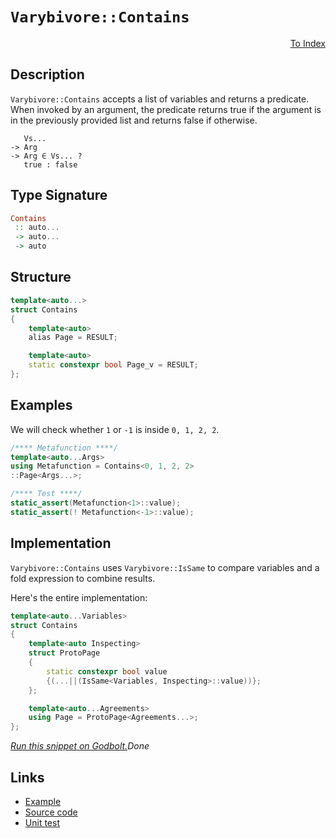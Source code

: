 <!-- Copyright 2024 Feng Mofan
SPDX-License-Identifier: Apache-2.0 -->

# `Varybivore::Contains`

<p style='text-align: right;'><a href="../../../facilities/metafunctions.md#varybivore-contains">To Index</a></p>

## Description

`Varybivore::Contains` accepts a list of variables and returns a predicate.
When invoked by an argument, the predicate returns true if the argument is in the previously provided list and returns false if otherwise.

<pre><code>   Vs...
-> Arg
-> Arg &in; Vs... ?
   true : false</code></pre>

## Type Signature

```Haskell
Contains
 :: auto...
 -> auto...
 -> auto
```

## Structure

```C++
template<auto...>
struct Contains
{
    template<auto>
    alias Page = RESULT;

    template<auto>
    static constexpr bool Page_v = RESULT;
};
```

## Examples

We will check whether `1` or `-1`  is inside `0, 1, 2, 2`.

```C++
/**** Metafunction ****/
template<auto...Args>
using Metafunction = Contains<0, 1, 2, 2>
::Page<Args...>;

/**** Test ****/
static_assert(Metafunction<1>::value);
static_assert(! Metafunction<-1>::value);
```

## Implementation

`Varybivore::Contains` uses `Varybivore::IsSame` to compare variables and a fold expression to combine results.

Here's the entire implementation:

```C++
template<auto...Variables>
struct Contains
{
    template<auto Inspecting>
    struct ProtoPage
    {   
        static constexpr bool value 
        {(...||(IsSame<Variables, Inspecting>::value))};
    };

    template<auto...Agreements>
    using Page = ProtoPage<Agreements...>;
};
```

[*Run this snippet on Godbolt.*](https://godbolt.org/#z:OYLghAFBqd5QCxAYwPYBMCmBRdBLAF1QCcAaPECAMzwBtMA7AQwFtMQByARg9KtQYEAysib0QXACx8BBAKoBnTAAUAHpwAMvAFYTStJg1DIApACYAQuYukl9ZATwDKjdAGFUtAK4sGISWakrgAyeAyYAHI%2BAEaYxCAArFykAA6oCoRODB7evv6BaRmOAqHhUSyx8Um2mPbFDEIETMQEOT5%2BATV1WY3NBKWRMXGJyQpNLW15nWN9A%2BWVIwCUtqhexMjsHAD0AFR7%2BweHRztbJhoAgrv7ANQAIpgprozIeJgK1wenF1fHv4df5zOlwO1yEnkIzQAngBJBRCViYD77AEETAsFIGVEmADMbiYXiIpGu%2BKIOOwQLGxC8DlB4PGMLhCKBJgA7BZrjNHMhrmgGGNMKoUsRrtFUJ5rgA3MReRGsixUMRKVm3HHs5Wq5kXVHozGYHF4gmoa4ANWaeCY0XoZIpBCpNLBtAhxAZ8LY%2BtNxHNlswRI9Xqt2PJFzlHKaXJ5An5guFovFUu8srZtpl6uxapZKrTmuBN1hrsRnyB2oxTCxuJJRoAKs1gJgCESKwA6Zt%2Bi30BTWi6U6kEa55pnBtlA64j0OlvDc3lRoUisW0SXSvUXUfXOUQZuN8wANm3DqdLqZuNb3oUROrxFrBDJIBA8Zli1TVkHmafgO%2Bfw//yBPx2fZ1aMYMMsiRPYAR/T8/gBIs0RLMsDSIDdj3bTtzm7GkPEEJgwg7QdXxXYtdX1Cs%2Bz5R4HDCYAUJXNDe2UYhUCIZQmFrYdRxDEdWJXEdOQnCM%2BVRaNZzjRdV2XLiOLZddm1ZNwZIgfs3SPM02zeIloVIzByKMa9b0XRYHwzDUxIkl9s3wmDCPLQ0N3OYBiEwADBA7QNOOuLwMiMa4mNrVdsVuLz6MY5i9VxWz7McggFA3a0s2fIy3xzCDkW/EFsFUVgMQLZL3yS7KEp/a4AFk6yYKgvAYciBBAk5oJ1UsQvg1AbIvZyg3OdyKKKkqyoq%2BpfP8jCmmw/UNCJZJrkCCaUJvbyGvOFropc2L8pBSs3l7QsuyA5AAH0mAUJQWggYqmh6yqGH1LgdLvTAH2Wnjdv2w6CAgMAwC607yvO/UAForsDG8bruiwOGWWhOASXg/A4LRSFQThZMsawOVWdZZTMbEeFIAhNFB5YAGtEkkRsNAADjMMwAE5Ka4BIydJrgWRZaRwY4SReBYCQNFG6HYfhjheAUEBRpxmHQdIOBYBgRAQFWAgUgJchKDQdE6DiCIEU4VRSa3H6t0ka5gGQbkpEbMxeEwfAiE9dA9H4QQRDEdgpBkQRFBUdQxdIXRkgAd2IJgUk4HgwYhqHcbhzgAHkCQV3tUCoa5td1/XDeN65TbMa4IA8VX6GFcxMcWXhRa0ZYICQFWUjVsgKAgKua5AYApECGhaFRYghYgaII%2BiMIoWD3g%2B%2BYZ0o%2BibRNNFrGVbYQQo4YWhIQjrBoi8YA8VoWghe4XgsBYQxgHEL38Hs8iJTeCOBU0glNixsJUVZ2HHWiAPnQ8LAI9tPBOZ30hz%2BIUUSh7j7yMI6IwuNlhUAMMABQxpXi%2Byjo8aGWN7bCFEOIF2qD3ZqAjj7fQB8UDWGsPoPA0QhaQGWKgFI9Rt4/TGOgHEtxTBI0sGYPm/8bYXwoV0SeWQXAMHcJ4doegQhhEGBUYYyRCiZAEJMPwUj0gyIYHMIY8RRi1F4QIXoEwhF5HUd0LR4x%2BhiPmJI2wRi5F6BmC0FREi1HLAUKjDYEhQ4cEhqQXmvB%2BZJx1nrA2RsTbEyzhAXAhASCrgxlwYu2MIHLAQJgJgWB4gQAJv4bEjZKbYmZhoAIkgtzcwSFuSm%2BhODs1IJzTGjYtxcC3KTSmDMtwJEkLTTJW4PER35oLYWMSxbl2lhXWWsdFZ1wbvnDWbBODNBYBKFkP0mA8gMJ5LglNGxcBJhbK2JA8C22SKgx2GDpBYKUDgr2uhAj%2B0DoPVx7jPGRw4DHeWBJrgJx8SnA2yBFnAAzistZGhs652rvnCJ2IzDRNLuLAZoy4hK3rqgPOwwPkH2WVwUabcO5dx7l7YeA9f7YtHuPSeg9SAz0AvPRey9MCr3XmILeRK94HyPrDE%2BvDz7b1hlfZAN8iX31qBHZ%2Br9ITv02LDL%2BP8sb/0AZgYBDKKIQL4NA2B8DEGMCJXs9BztDmyGwZ7WGZz8HgOYVYSwJCyHwEodQrItD6GMMNdYNhXiOHbK4Sknh51%2BGCNyPIoIAjbELAUUULIlj/VKN9WYuwmiGgWN0V68N51tHGLKKoqxUbPXJtmCYpNUSVhrGcVm1mNyOmcFeX4hZB9vmrJJtnUJ1tgVRJLrE0g8TEnDBdazMpFSVk5JZAkSmTNsS5P1skW5nTbDdPBX0%2BAAy5ZxxhVC4g4zNhTNTiwBQEpuQSmWY2XUYwNlhJtnbWQ%2ByNWu3kMcnVOgQDYlIBcoOO9rnhy9vzB5cdnmJ1UMu1d67N3bt7DnOFgK4jAuxGCuVkL/011neB/Ot5kApBSDtDdlMdo/p2u%2Bw5dB0WUExbDPFS9cX93xRPBwRKSVzwXnhpllK14b1pb/eloDhW7zwKfRwrLL6qGvqiblgheVe35VCIVn9PRit4BK9IUq0QyvAb0%2BVzFFWYAQUg1Vh71USE1W7M9uDL36uMEQ41z9yEuqoTQzgWx6GEJYRYe1cNHVYEMw4jRbqICuCDd69Aoa1GpEUfUVz0j6geasY5%2Bo8bXOxuC0YgLowU3CKi%2BmxNdiXHZrRol/ND6%2BZFrQ9cFda7JTfvqmMKtmyC6RJA70uJCSkmUFce2kAVNGzYmxAkOmzTuYNZZLU9pj7OBdJFg2wmkgEgZMZiybmpNJA0y4OTMwbTWbYjS147rPSy6uPNp19LAslt4z/nEDIzhJBAA%3D%3D)$Done$

## Links

- [Example](../../../code/facilities/metafunctions/varybivore/contains/implementation.hpp)
- [Source code](../../../../conceptrodon/descend/varybivore/contains.hpp)
- [Unit test](../../../../tests/unit/metafunctions/varybivore/contains.test.hpp)
